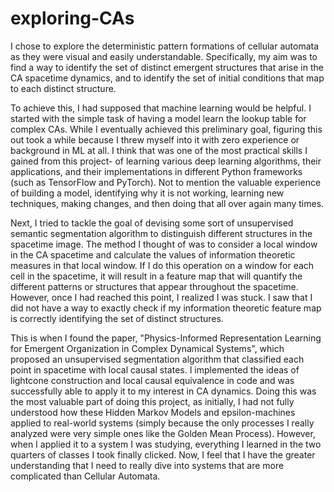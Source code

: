 # exploring-CAs

I chose to explore the deterministic pattern formations of cellular automata as they were visual and easily understandable. Specifically, my aim was to find a way to identify the set of distinct emergent structures that arise in the CA spacetime dynamics, and to identify the set of initial conditions that map to each distinct structure. 

To achieve this, I had supposed that machine learning would be helpful. I started with the simple task of having a model learn the lookup table for complex CAs. While I eventually achieved this preliminary goal, figuring this out took a while because I threw myself into it with zero experience or background in ML at all. I think that was one of the most practical skills I gained from this project- of learning various deep learning algorithms, their applications, and their implementations in different Python frameworks (such as TensorFlow and PyTorch). Not to mention the valuable experience of building a model, identifying why it is not working, learning new techniques, making changes, and then doing that all over again many times. 

Next, I tried to tackle the  goal of devising some sort of unsupervised semantic segmentation algorithm to distinguish different structures in the spacetime image. The method I thought of was to consider a local window in the CA spacetime and calculate the values of information theoretic measures in that local window. If I do this operation on a window for each cell in the spacetime, it will result in a feature map that will quantify the different patterns or structures that appear throughout the spacetime. However, once I had reached this point, I realized I was stuck. I saw that I did not have a way to exactly check if my information theoretic feature map is correctly identifying the set of distinct structures. 

This is when I found the paper, "Physics-Informed Representation Learning for Emergent Organization in Complex Dynamical Systems", which proposed an unsupervised segmentation algorithm that classified each point in spacetime with local causal states. I implemented the ideas of lightcone construction and local causal equivalence in code and was successfully able to apply it to my interest in CA dynamics. Doing this was the most valuable part of doing this project, as initially, I had not fully understood how these Hidden Markov Models and epsilon-machines applied to real-world systems (simply because the only processes I really analyzed were very simple ones like the Golden Mean Process). However, when I applied it to a system I was studying, everything I learned in the two quarters of classes I took finally clicked. Now, I feel that I have the greater understanding that I need to really dive into systems that are more complicated than Cellular Automata.
